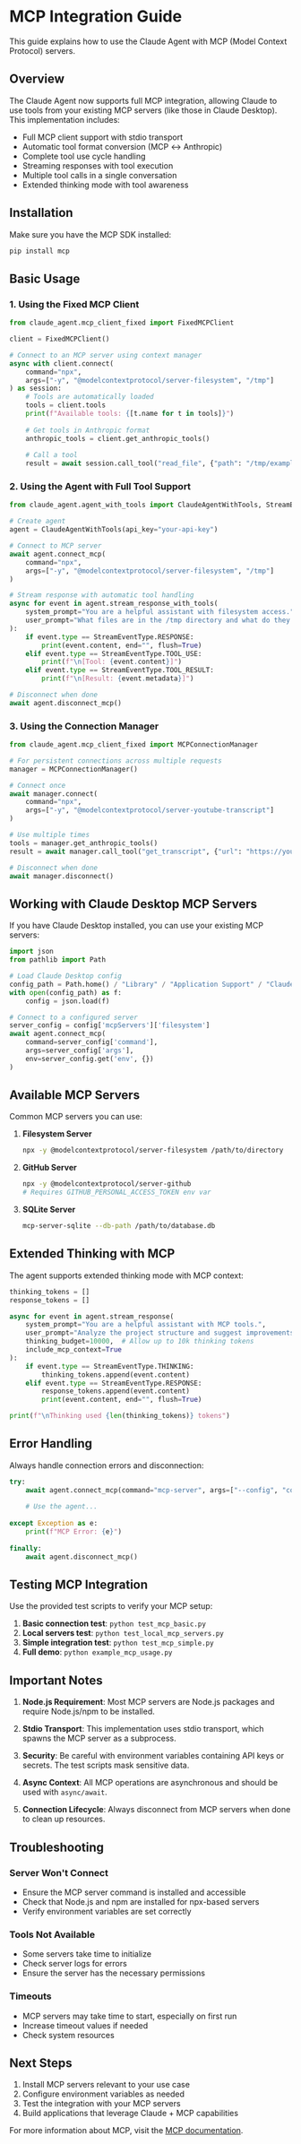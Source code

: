 # MCP Integration Guide

This guide explains how to use the Claude Agent with MCP (Model Context Protocol) servers.

## Overview

The Claude Agent now supports full MCP integration, allowing Claude to use tools from your existing MCP servers (like those in Claude Desktop). This implementation includes:

- Full MCP client support with stdio transport
- Automatic tool format conversion (MCP ↔ Anthropic)
- Complete tool use cycle handling
- Streaming responses with tool execution
- Multiple tool calls in a single conversation
- Extended thinking mode with tool awareness

## Installation

Make sure you have the MCP SDK installed:

```bash
pip install mcp
```

## Basic Usage

### 1. Using the Fixed MCP Client

```python
from claude_agent.mcp_client_fixed import FixedMCPClient

client = FixedMCPClient()

# Connect to an MCP server using context manager
async with client.connect(
    command="npx",
    args=["-y", "@modelcontextprotocol/server-filesystem", "/tmp"]
) as session:
    # Tools are automatically loaded
    tools = client.tools
    print(f"Available tools: {[t.name for t in tools]}")
    
    # Get tools in Anthropic format
    anthropic_tools = client.get_anthropic_tools()
    
    # Call a tool
    result = await session.call_tool("read_file", {"path": "/tmp/example.txt"})
```

### 2. Using the Agent with Full Tool Support

```python
from claude_agent.agent_with_tools import ClaudeAgentWithTools, StreamEventType

# Create agent
agent = ClaudeAgentWithTools(api_key="your-api-key")

# Connect to MCP server
await agent.connect_mcp(
    command="npx",
    args=["-y", "@modelcontextprotocol/server-filesystem", "/tmp"]
)

# Stream response with automatic tool handling
async for event in agent.stream_response_with_tools(
    system_prompt="You are a helpful assistant with filesystem access.",
    user_prompt="What files are in the /tmp directory and what do they contain?"
):
    if event.type == StreamEventType.RESPONSE:
        print(event.content, end="", flush=True)
    elif event.type == StreamEventType.TOOL_USE:
        print(f"\n[Tool: {event.content}]")
    elif event.type == StreamEventType.TOOL_RESULT:
        print(f"\n[Result: {event.metadata}]")

# Disconnect when done
await agent.disconnect_mcp()
```

### 3. Using the Connection Manager

```python
from claude_agent.mcp_client_fixed import MCPConnectionManager

# For persistent connections across multiple requests
manager = MCPConnectionManager()

# Connect once
await manager.connect(
    command="npx",
    args=["-y", "@modelcontextprotocol/server-youtube-transcript"]
)

# Use multiple times
tools = manager.get_anthropic_tools()
result = await manager.call_tool("get_transcript", {"url": "https://youtube.com/..."})

# Disconnect when done
await manager.disconnect()
```

## Working with Claude Desktop MCP Servers

If you have Claude Desktop installed, you can use your existing MCP servers:

```python
import json
from pathlib import Path

# Load Claude Desktop config
config_path = Path.home() / "Library" / "Application Support" / "Claude" / "claude_desktop_config.json"
with open(config_path) as f:
    config = json.load(f)

# Connect to a configured server
server_config = config['mcpServers']['filesystem']
await agent.connect_mcp(
    command=server_config['command'],
    args=server_config['args'],
    env=server_config.get('env', {})
)
```

## Available MCP Servers

Common MCP servers you can use:

1. **Filesystem Server**
   ```bash
   npx -y @modelcontextprotocol/server-filesystem /path/to/directory
   ```

2. **GitHub Server**
   ```bash
   npx -y @modelcontextprotocol/server-github
   # Requires GITHUB_PERSONAL_ACCESS_TOKEN env var
   ```

3. **SQLite Server**
   ```bash
   mcp-server-sqlite --db-path /path/to/database.db
   ```

## Extended Thinking with MCP

The agent supports extended thinking mode with MCP context:

```python
thinking_tokens = []
response_tokens = []

async for event in agent.stream_response(
    system_prompt="You are a helpful assistant with MCP tools.",
    user_prompt="Analyze the project structure and suggest improvements.",
    thinking_budget=10000,  # Allow up to 10k thinking tokens
    include_mcp_context=True
):
    if event.type == StreamEventType.THINKING:
        thinking_tokens.append(event.content)
    elif event.type == StreamEventType.RESPONSE:
        response_tokens.append(event.content)
        print(event.content, end="", flush=True)

print(f"\nThinking used {len(thinking_tokens)} tokens")
```

## Error Handling

Always handle connection errors and disconnection:

```python
try:
    await agent.connect_mcp(command="mcp-server", args=["--config", "config.json"])
    
    # Use the agent...
    
except Exception as e:
    print(f"MCP Error: {e}")
    
finally:
    await agent.disconnect_mcp()
```

## Testing MCP Integration

Use the provided test scripts to verify your MCP setup:

1. **Basic connection test**: `python test_mcp_basic.py`
2. **Local servers test**: `python test_local_mcp_servers.py`
3. **Simple integration test**: `python test_mcp_simple.py`
4. **Full demo**: `python example_mcp_usage.py`

## Important Notes

1. **Node.js Requirement**: Most MCP servers are Node.js packages and require Node.js/npm to be installed.

2. **Stdio Transport**: This implementation uses stdio transport, which spawns the MCP server as a subprocess.

3. **Security**: Be careful with environment variables containing API keys or secrets. The test scripts mask sensitive data.

4. **Async Context**: All MCP operations are asynchronous and should be used with `async/await`.

5. **Connection Lifecycle**: Always disconnect from MCP servers when done to clean up resources.

## Troubleshooting

### Server Won't Connect
- Ensure the MCP server command is installed and accessible
- Check that Node.js and npm are installed for npx-based servers
- Verify environment variables are set correctly

### Tools Not Available
- Some servers take time to initialize
- Check server logs for errors
- Ensure the server has the necessary permissions

### Timeouts
- MCP servers may take time to start, especially on first run
- Increase timeout values if needed
- Check system resources

## Next Steps

1. Install MCP servers relevant to your use case
2. Configure environment variables as needed
3. Test the integration with your MCP servers
4. Build applications that leverage Claude + MCP capabilities

For more information about MCP, visit the [MCP documentation](https://modelcontextprotocol.io/docs).